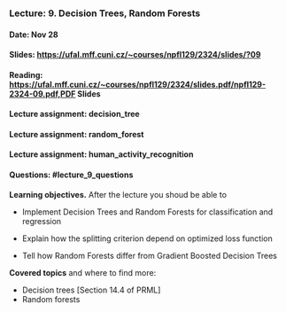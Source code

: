 ### Lecture: 9. Decision Trees, Random Forests
#### Date: Nov 28
#### Slides: https://ufal.mff.cuni.cz/~courses/npfl129/2324/slides/?09
#### Reading: https://ufal.mff.cuni.cz/~courses/npfl129/2324/slides.pdf/npfl129-2324-09.pdf,PDF Slides
#### Lecture assignment: decision_tree
#### Lecture assignment: random_forest
#### Lecture assignment: human_activity_recognition
#### Questions: #lecture_9_questions

**Learning objectives.** After the lecture you shoud be able to

- Implement Decision Trees and Random Forests for classification and regression

- Explain how the splitting criterion depend on optimized loss function

- Tell how Random Forests differ from Gradient Boosted Decision Trees

**Covered topics** and where to find more:

- Decision trees [Section 14.4 of PRML]
- Random forests
